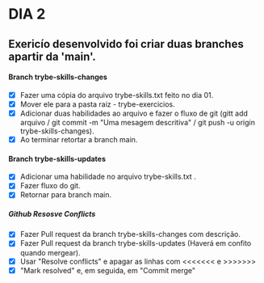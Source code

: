 # DIA 2 

## Exericío desenvolvido foi criar duas branches apartir da 'main'.

#### Branch trybe-skills-changes

- [x] Fazer uma cópia do arquivo trybe-skills.txt feito no dia 01.
- [x] Mover ele para a pasta raiz - trybe-exercicios.
- [x] Adicionar duas habilidades ao arquivo e fazer o fluxo de git (gitt add arquivo / git commit -m "Uma mesagem descritiva" / git push -u origin trybe-skills-changes).
- [x] Ao terminar retortar a branch main.

#### Branch trybe-skills-updates

- [x] Adicionar uma habilidade no arquivo trybe-skills.txt .
- [x] Fazer fluxo do git.
- [x] Retornar para branch main.

##### Github Resosve Conflicts

- [x] Fazer Pull request da branch trybe-skills-changes com descrição.
- [x] Fazer Pull request da branch trybe-skills-updates (Haverá em confito quando mergear).
- [x] Usar "Resolve conflicts" e apagar as linhas com  <<<<<<< e >>>>>>>
- [x] "Mark resolved" e, em seguida, em "Commit merge"